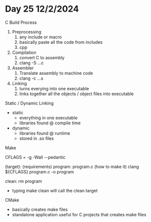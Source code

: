 # Day 25 12/2/2024

C Build Process
1. Preprocessing
   1. any include or macro
   2. basically paste all the code from includes
   3. cpp
2. Compilation
   1. convert C to assembly
   2. clang -S ...c
3. Assembler
   1. Translate assembly to machine code
   2. clang -c ...s
4. Linking
   1. turns everying into one executable
   2. links together all the objects / object files into executable

Static / Dynamic Linking
- static
  - everything in one executable
  - libraries found @ compile time
- dynamic
  - libraries found @ runtime
  - stored in .so files

Make

CFLAGS = -g -Wall --pedantic 

(target): (requirements)
program: program.c
    (how to make it)
    clang ${CFLAGS} program.c -o program

clean:
    rm program

- typing make clean will call the clean target

CMake
- basically creates make files
- standalone application useful for C projects that creates make files